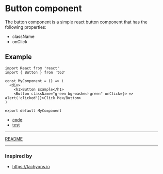 # Button component

The button component is a simple react button component that has the following properties:

* className
* onClick

## Example

```
import React from 'react'
import { Button } from 't63'

const MyComponent = () => (
  <div>
    <h1>Button Example</h1>
    <Button className="green bg-washed-green" onClick={e => alert('clicked')}>Click Me</Button>
)

export default MyComponent

```

* [code](index.js)
* [test](test.js)

---

[README](../../README.md)

---

### Inspired by

* https://tachyons.io
